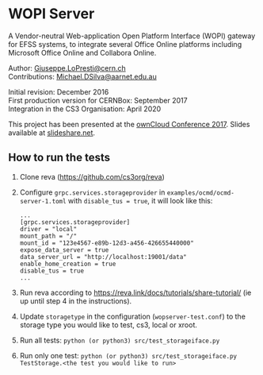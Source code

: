 # WOPI Server

A Vendor-neutral Web-application Open Platform Interface (WOPI) gateway for EFSS systems,
to integrate several Office Online platforms including Microsoft Office Online and Collabora Online.

Author: Giuseppe.LoPresti@cern.ch <br/>
Contributions: Michael.DSilva@aarnet.edu.au

Initial revision: December 2016 <br/>
First production version for CERNBox: September 2017 <br/>
Integration in the CS3 Organisation: April 2020

This project has been presented at the [ownCloud Conference 2017](https://occon17.owncloud.org).
Slides available at [slideshare.net](https://www.slideshare.net/giuseppelopresti/collaborative-editing-and-more-in-cernbox).

## How to run the tests

1. Clone reva (https://github.com/cs3org/reva)
2. Configure `grpc.services.storageprovider` in `examples/ocmd/ocmd-server-1.toml` with `disable_tus = true`, it will look like this:

   ```
   ...
   [grpc.services.storageprovider]
   driver = "local"
   mount_path = "/"
   mount_id = "123e4567-e89b-12d3-a456-426655440000"
   expose_data_server = true
   data_server_url = "http://localhost:19001/data"
   enable_home_creation = true
   disable_tus = true
   ...
   ```

3. Run reva according to <https://reva.link/docs/tutorials/share-tutorial/> (ie up until step 4 in the instructions).
4. Update `storagetype` in the configuration (`wopserver-test.conf`) to the storage type you would like to test, cs3, local or xroot.
5. Run all tests: `python (or python3) src/test_storageiface.py`
6. Run only one test: `python (or python3) src/test_storageiface.py TestStorage.<the test you would like to run>`
